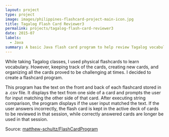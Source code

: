```yaml
---
layout: project
type: project
image: images/philippines-flashcard-project-main-icon.jpg
title: Tagalog Flash Card Reviewer3
permalink: projects/tagalog-flash-card-reviewer3
date: 2015-07
labels:
  - Java
summary: A basic Java flash card program to help review Tagalog vocabulary.
---
```



While taking Tagalog classes, I used physical flashcards to learn vocabulary. However, keeping track of the cards, creating new cards, and organizing all the cards
proved to be challenging at times. I decided to create a flashcard program. 

This program has the text on the front and back of each flashcard stored in a .csv file. It displays the text from one side of a card and prompts the user for input matching the other 
side of that card. After executing string comparison, the program displays if the user input matched the text. If the user answers incorrectly, the flash card is kept in the active deck 
of cards to be reviewed in that session, while correctly answered cards are longer be used in that session.

Source: <a href="https://github.com/matthew-schultz/FlashCardProgram"><i class="large github icon"></i>matthew-schultz/FlashCardProgram</a>



